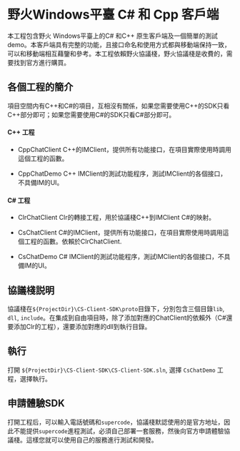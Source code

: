 # 野火Windows平臺 C# 和 Cpp 客戶端
本工程包含野火 Windows平臺上的C# 和C++ 原生客戶端及一個簡單的測試demo。本客戶端具有完整的功能，且接口命名和使用方式都與移動端保持一致，可以和移動端相互藉鑒和參考。本工程依賴野火協議棧，野火協議棧是收費的，需要找到官方進行購買。

## 各個工程的簡介
項目空間内有C++和C#的項目，互相沒有關係，如果您需要使用C++的SDK只看C++部分即可；如果您需要使用C#的SDK只看C#部分即可。

#### C++ 工程
* CppChatClient C++的IMClient，提供所有功能接口，在項目實際使用時調用這個工程的函數。

* CppChatDemo C++ IMClient的測試功能程序，測試IMClient的各個接口，不具備IM的UI。

#### C# 工程
* ClrChatClient Clr的轉接工程，用於協議棧C++到IMClient C#的映射。

* CsChatClient C#的IMClient，提供所有功能接口，在項目實際使用時調用這個工程的函數。依賴於ClrChatClient.

* CsChatDemo C# IMClient的測試功能程序，測試IMClient的各個接口，不具備IM的UI。

## 協議棧説明
協議棧在```${ProjectDir}\CS-Client-SDK\proto```目錄下，分別包含三個目錄```lib```, ```dll```, ```include```。在集成到自由項目時，除了添加對應的ChatClient的依賴外（C#還要添加Clr的工程），還要添加對應的dll到執行目錄。

## 執行
打開 ```${ProjectDir}\CS-Client-SDK\CS-Client-SDK.sln```, 選擇 ```CsChatDemo``` 工程，選擇執行。

## 申請體驗SDK
打開工程后，可以輸入電話號碼和```supercode```，協議棧默認使用的是官方地址，因此不能提供```supercode```進程測試，必須自己部署一套服務，然後向官方申請體驗協議棧。這樣您就可以使用自己的服務進行測試和開發。
